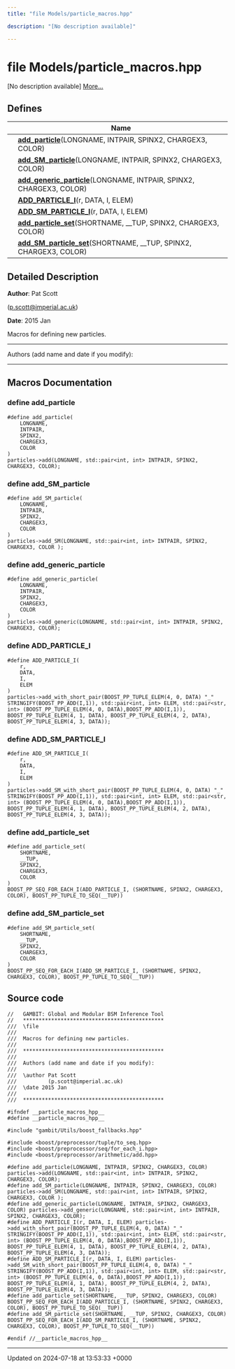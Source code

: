 ```yaml
---
title: "file Models/particle_macros.hpp"

description: "[No description available]"

---
```


# file Models/particle_macros.hpp

[No description available] [More...](#detailed-description)

## Defines

|                | Name           |
| -------------- | -------------- |
|  | **[add_particle](/documentation/code/files/particle__macros_8hpp/#define-add-particle)**(LONGNAME, INTPAIR, SPINX2, CHARGEX3, COLOR)  |
|  | **[add_SM_particle](/documentation/code/files/particle__macros_8hpp/#define-add-sm-particle)**(LONGNAME, INTPAIR, SPINX2, CHARGEX3, COLOR)  |
|  | **[add_generic_particle](/documentation/code/files/particle__macros_8hpp/#define-add-generic-particle)**(LONGNAME, INTPAIR, SPINX2, CHARGEX3, COLOR)  |
|  | **[ADD_PARTICLE_I](/documentation/code/files/particle__macros_8hpp/#define-add-particle-i)**(r, DATA, I, ELEM)  |
|  | **[ADD_SM_PARTICLE_I](/documentation/code/files/particle__macros_8hpp/#define-add-sm-particle-i)**(r, DATA, I, ELEM)  |
|  | **[add_particle_set](/documentation/code/files/particle__macros_8hpp/#define-add-particle-set)**(SHORTNAME, __TUP, SPINX2, CHARGEX3, COLOR)  |
|  | **[add_SM_particle_set](/documentation/code/files/particle__macros_8hpp/#define-add-sm-particle-set)**(SHORTNAME, __TUP, SPINX2, CHARGEX3, COLOR)  |

## Detailed Description


**Author**: Pat Scott 

 ([p.scott@imperial.ac.uk](mailto:p.scott@imperial.ac.uk)) 

**Date**: 2015 Jan

Macros for defining new particles.



------------------

Authors (add name and date if you modify):



------------------




## Macros Documentation

### define add_particle

```
#define add_particle(
    LONGNAME,
    INTPAIR,
    SPINX2,
    CHARGEX3,
    COLOR
)
particles->add(LONGNAME, std::pair<int, int> INTPAIR, SPINX2, CHARGEX3, COLOR);
```


### define add_SM_particle

```
#define add_SM_particle(
    LONGNAME,
    INTPAIR,
    SPINX2,
    CHARGEX3,
    COLOR
)
particles->add_SM(LONGNAME, std::pair<int, int> INTPAIR, SPINX2, CHARGEX3, COLOR );
```


### define add_generic_particle

```
#define add_generic_particle(
    LONGNAME,
    INTPAIR,
    SPINX2,
    CHARGEX3,
    COLOR
)
particles->add_generic(LONGNAME, std::pair<int, int> INTPAIR, SPINX2, CHARGEX3, COLOR);
```


### define ADD_PARTICLE_I

```
#define ADD_PARTICLE_I(
    r,
    DATA,
    I,
    ELEM
)
particles->add_with_short_pair(BOOST_PP_TUPLE_ELEM(4, 0, DATA) "_" STRINGIFY(BOOST_PP_ADD(I,1)), std::pair<int, int> ELEM, std::pair<str, int> (BOOST_PP_TUPLE_ELEM(4, 0, DATA),BOOST_PP_ADD(I,1)), BOOST_PP_TUPLE_ELEM(4, 1, DATA), BOOST_PP_TUPLE_ELEM(4, 2, DATA), BOOST_PP_TUPLE_ELEM(4, 3, DATA));
```


### define ADD_SM_PARTICLE_I

```
#define ADD_SM_PARTICLE_I(
    r,
    DATA,
    I,
    ELEM
)
particles->add_SM_with_short_pair(BOOST_PP_TUPLE_ELEM(4, 0, DATA) "_" STRINGIFY(BOOST_PP_ADD(I,1)), std::pair<int, int> ELEM, std::pair<str, int> (BOOST_PP_TUPLE_ELEM(4, 0, DATA),BOOST_PP_ADD(I,1)), BOOST_PP_TUPLE_ELEM(4, 1, DATA), BOOST_PP_TUPLE_ELEM(4, 2, DATA), BOOST_PP_TUPLE_ELEM(4, 3, DATA));
```


### define add_particle_set

```
#define add_particle_set(
    SHORTNAME,
    __TUP,
    SPINX2,
    CHARGEX3,
    COLOR
)
BOOST_PP_SEQ_FOR_EACH_I(ADD_PARTICLE_I, (SHORTNAME, SPINX2, CHARGEX3, COLOR), BOOST_PP_TUPLE_TO_SEQ(__TUP))
```


### define add_SM_particle_set

```
#define add_SM_particle_set(
    SHORTNAME,
    __TUP,
    SPINX2,
    CHARGEX3,
    COLOR
)
BOOST_PP_SEQ_FOR_EACH_I(ADD_SM_PARTICLE_I, (SHORTNAME, SPINX2, CHARGEX3, COLOR), BOOST_PP_TUPLE_TO_SEQ(__TUP))
```


## Source code

```
//   GAMBIT: Global and Modular BSM Inference Tool
//   *********************************************
///  \file
///
///  Macros for defining new particles.
///
///  *********************************************
///
///  Authors (add name and date if you modify):
///   
///  \author Pat Scott  
///          (p.scott@imperial.ac.uk)
///  \date 2015 Jan
///
///  *********************************************

#ifndef __particle_macros_hpp__
#define __particle_macros_hpp__

#include "gambit/Utils/boost_fallbacks.hpp"

#include <boost/preprocessor/tuple/to_seq.hpp>
#include <boost/preprocessor/seq/for_each_i.hpp>
#include <boost/preprocessor/arithmetic/add.hpp>

#define add_particle(LONGNAME, INTPAIR, SPINX2, CHARGEX3, COLOR) particles->add(LONGNAME, std::pair<int, int> INTPAIR, SPINX2, CHARGEX3, COLOR);
#define add_SM_particle(LONGNAME, INTPAIR, SPINX2, CHARGEX3, COLOR) particles->add_SM(LONGNAME, std::pair<int, int> INTPAIR, SPINX2, CHARGEX3, COLOR );
#define add_generic_particle(LONGNAME, INTPAIR, SPINX2, CHARGEX3, COLOR) particles->add_generic(LONGNAME, std::pair<int, int> INTPAIR, SPINX2, CHARGEX3, COLOR);
#define ADD_PARTICLE_I(r, DATA, I, ELEM) particles->add_with_short_pair(BOOST_PP_TUPLE_ELEM(4, 0, DATA) "_" STRINGIFY(BOOST_PP_ADD(I,1)), std::pair<int, int> ELEM, std::pair<str, int> (BOOST_PP_TUPLE_ELEM(4, 0, DATA),BOOST_PP_ADD(I,1)), BOOST_PP_TUPLE_ELEM(4, 1, DATA), BOOST_PP_TUPLE_ELEM(4, 2, DATA), BOOST_PP_TUPLE_ELEM(4, 3, DATA));
#define ADD_SM_PARTICLE_I(r, DATA, I, ELEM) particles->add_SM_with_short_pair(BOOST_PP_TUPLE_ELEM(4, 0, DATA) "_" STRINGIFY(BOOST_PP_ADD(I,1)), std::pair<int, int> ELEM, std::pair<str, int> (BOOST_PP_TUPLE_ELEM(4, 0, DATA),BOOST_PP_ADD(I,1)), BOOST_PP_TUPLE_ELEM(4, 1, DATA), BOOST_PP_TUPLE_ELEM(4, 2, DATA), BOOST_PP_TUPLE_ELEM(4, 3, DATA));
#define add_particle_set(SHORTNAME, __TUP, SPINX2, CHARGEX3, COLOR) BOOST_PP_SEQ_FOR_EACH_I(ADD_PARTICLE_I, (SHORTNAME, SPINX2, CHARGEX3, COLOR), BOOST_PP_TUPLE_TO_SEQ(__TUP))
#define add_SM_particle_set(SHORTNAME, __TUP, SPINX2, CHARGEX3, COLOR) BOOST_PP_SEQ_FOR_EACH_I(ADD_SM_PARTICLE_I, (SHORTNAME, SPINX2, CHARGEX3, COLOR), BOOST_PP_TUPLE_TO_SEQ(__TUP))

#endif //__particle_macros_hpp__
```


-------------------------------

Updated on 2024-07-18 at 13:53:33 +0000
